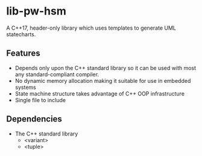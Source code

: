 # lib-pw-hsm

A C++17, header-only library which uses templates to generate UML statecharts.

## Features
* Depends only upon the C++ standard library so it can be used with
most any standard-compliant compiler.
* No dynamic memory allocation making it suitable for use in embedded systems
* State machine structure takes advantage of C++ OOP infrastructure
* Single file to include

## Dependencies

* The C++ standard library
    * \<variant\>
    * \<tuple\>
    
